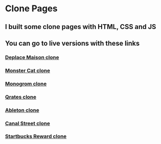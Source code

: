 # Clone Pages

## I built some clone pages with HTML, CSS and JS

## You can go to live versions with these links

### <a href="https://lorem-maison.glitch.me/" target="_blank">Deplace Maison clone</a>

### <a href="https://monster-mat.glitch.me/" target="_blank">Monster Cat clone</a>

### <a href="https://loregram.glitch.me/" target="_blank">Monogrom clone</a>

### <a href="https://mrates.glitch.me/" target="_blank">Qrates clone</a>

### <a href="https://loreton.glitch.me/" target="_blank">Ableton clone</a>

### <a href="https://lorem-street-market.glitch.me/" target="_blank">Canal Street clone</a>

### <a href="https://mtarbucks.glitch.me/" target="_blank">Startbucks Reward clone</a>
